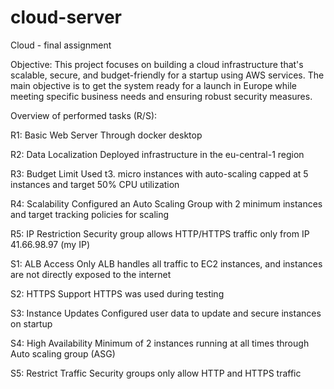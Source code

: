 # cloud-server
Cloud - final assignment

Objective: This project focuses on building a cloud infrastructure that's scalable, secure, and budget-friendly for a startup using AWS services. The main objective is to get the system ready for a launch in Europe while meeting specific business needs and ensuring robust security measures.

Overview of performed tasks (R/S):

R1: Basic Web Server	Through docker desktop

R2: Data Localization	Deployed infrastructure in the eu-central-1 region

R3: Budget Limit	Used t3. micro instances with auto-scaling capped at 5 instances and target 50% CPU utilization

R4: Scalability	Configured an Auto Scaling Group with 2 minimum instances and target tracking policies for scaling

R5: IP Restriction	Security group allows HTTP/HTTPS traffic only from IP 41.66.98.97 (my IP)

S1: ALB Access Only	ALB handles all traffic to EC2 instances, and instances are not directly exposed to the internet

S2: HTTPS Support	HTTPS was used during testing

S3: Instance Updates	Configured user data to update and secure instances on startup

S4: High Availability	Minimum of 2 instances running at all times through Auto scaling group (ASG)

S5: Restrict Traffic	Security groups only allow HTTP and HTTPS traffic

